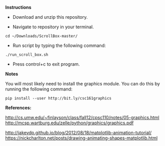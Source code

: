 **Instructions**

* Download and unzip this repository. 

* Navigate to repository in your terminal.

~~~
cd ~/Downloads/ScrollBox-master/
~~~

* Run script by typing the following command:

~~~
./run_scroll_box.sh
~~~

* Press control+c to exit program.


**Notes**

You will most likely need to install the graphics module. You can do this by running the following command:

~~~
pip install --user http://bit.ly/csc161graphics
~~~

**References:**

http://cs.umw.edu/~finlayson/class/fall12/cpsc110/notes/05-graphics.html
http://mcsp.wartburg.edu/zelle/python/graphics/graphics.pdf 


http://jakevdp.github.io/blog/2012/08/18/matplotlib-animation-tutorial/
https://nickcharlton.net/posts/drawing-animating-shapes-matplotlib.html
